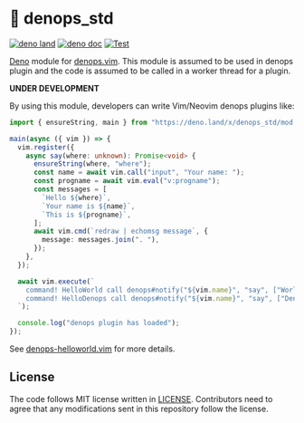 # 🐜 denops_std

[![deno land](http://img.shields.io/badge/available%20on-deno.land/x-lightgrey.svg?logo=deno)](https://deno.land/x/denops_std)
[![deno doc](https://doc.deno.land/badge.svg)](https://doc.deno.land/https/deno.land/x/denops_std/mod.ts)
[![Test](https://github.com/vim-denops/deno-denops-std/workflows/Test/badge.svg)](https://github.com/vim-denops/deno-denops-std/actions?query=workflow%3ATest)

[Deno][deno] module for [denops.vim][denops.vim]. This module is assumed to be
used in denops plugin and the code is assumed to be called in a worker thread
for a plugin.

**UNDER DEVELOPMENT**

By using this module, developers can write Vim/Neovim denops plugins like:

```typescript
import { ensureString, main } from "https://deno.land/x/denops_std/mod.ts";

main(async ({ vim }) => {
  vim.register({
    async say(where: unknown): Promise<void> {
      ensureString(where, "where");
      const name = await vim.call("input", "Your name: ");
      const progname = await vim.eval("v:progname");
      const messages = [
        `Hello ${where}`,
        `Your name is ${name}`,
        `This is ${progname}`,
      ];
      await vim.cmd(`redraw | echomsg message`, {
        message: messages.join(". "),
      });
    },
  });

  await vim.execute(`
    command! HelloWorld call denops#notify("${vim.name}", "say", ["World"])
    command! HelloDenops call denops#notify("${vim.name}", "say", ["Denops"])
  `);

  console.log("denops plugin has loaded");
});
```

See [denops-helloworld.vim](https://github.com/vim-denops/denops-helloworld.vim)
for more details.

[deno]: https://deno.land/
[denops.vim]: https://github.com/vim-denops/denops.vim

## License

The code follows MIT license written in [LICENSE](./LICENSE). Contributors need
to agree that any modifications sent in this repository follow the license.
